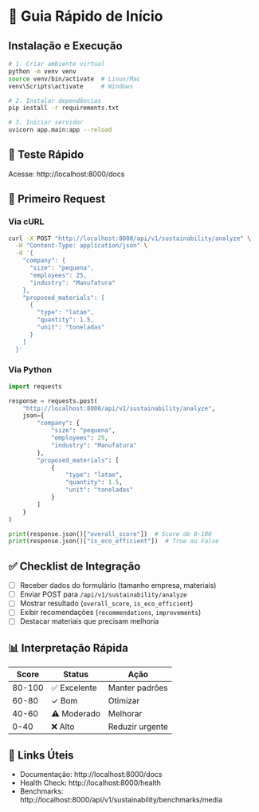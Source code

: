 # 🚀 Guia Rápido de Início

## Instalação e Execução

```bash
# 1. Criar ambiente virtual
python -m venv venv
source venv/bin/activate  # Linux/Mac
venv\Scripts\activate     # Windows

# 2. Instalar dependências
pip install -r requirements.txt

# 3. Iniciar servidor
uvicorn app.main:app --reload
```

## 📡 Teste Rápido

Acesse: http://localhost:8000/docs

## 🎯 Primeiro Request

### Via cURL
```bash
curl -X POST "http://localhost:8000/api/v1/sustainability/analyze" \
  -H "Content-Type: application/json" \
  -d '{
    "company": {
      "size": "pequena",
      "employees": 25,
      "industry": "Manufatura"
    },
    "proposed_materials": [
      {
        "type": "latao",
        "quantity": 1.5,
        "unit": "toneladas"
      }
    ]
  }'
```

### Via Python
```python
import requests

response = requests.post(
    "http://localhost:8000/api/v1/sustainability/analyze",
    json={
        "company": {
            "size": "pequena",
            "employees": 25,
            "industry": "Manufatura"
        },
        "proposed_materials": [
            {
                "type": "latao",
                "quantity": 1.5,
                "unit": "toneladas"
            }
        ]
    }
)

print(response.json()["overall_score"])  # Score de 0-100
print(response.json()["is_eco_efficient"])  # True ou False
```

## ✅ Checklist de Integração

- [ ] Receber dados do formulário (tamanho empresa, materiais)
- [ ] Enviar POST para `/api/v1/sustainability/analyze`
- [ ] Mostrar resultado (`overall_score`, `is_eco_efficient`)
- [ ] Exibir recomendações (`recommendations`, `improvements`)
- [ ] Destacar materiais que precisam melhoria

## 📊 Interpretação Rápida

| Score | Status | Ação |
|-------|--------|------|
| 80-100 | ✅ Excelente | Manter padrões |
| 60-80 | ✓ Bom | Otimizar |
| 40-60 | ⚠️ Moderado | Melhorar |
| 0-40 | ❌ Alto | Reduzir urgente |

## 🔗 Links Úteis

- Documentação: http://localhost:8000/docs
- Health Check: http://localhost:8000/health
- Benchmarks: http://localhost:8000/api/v1/sustainability/benchmarks/media


